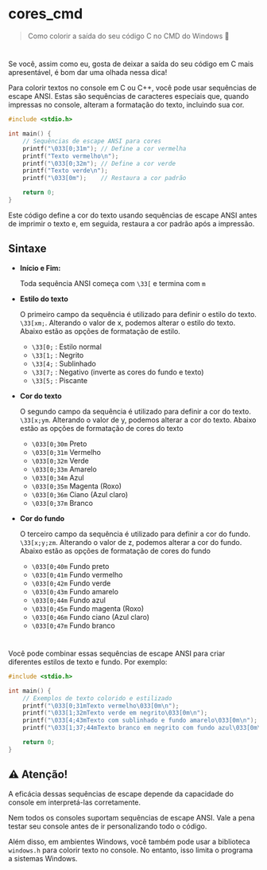 # cores_cmd
> Como colorir a saída do seu código C no CMD do Windows 🎨
#
Se você, assim como eu, gosta de deixar a saída do seu código em C mais apresentável, é bom dar uma olhada nessa dica!


Para colorir textos no console em C ou C++, você pode usar sequências de escape ANSI. Estas são sequências de caracteres especiais que, quando impressas no console, alteram a formatação do texto, incluindo sua cor.

```c
#include <stdio.h>

int main() {
    // Sequências de escape ANSI para cores
    printf("\033[0;31m"); // Define a cor vermelha
    printf("Texto vermelho\n");
    printf("\033[0;32m"); // Define a cor verde
    printf("Texto verde\n");
    printf("\033[0m");    // Restaura a cor padrão

    return 0;
}
```
Este código define a cor do texto usando sequências de escape ANSI antes de imprimir o texto e, em seguida, restaura a cor padrão após a impressão. 

## Sintaxe

- **Início e Fim:**
  
    Toda sequência ANSI começa com `\33[` e termina com `m`

- **Estilo do texto**
  
    O primeiro campo da sequência é utilizado para definir o estilo do texto.
      `\33[xm;`. Alterando o valor de x, podemos alterar o estilo do texto. Abaixo estão as opções de formatação de estilo.

  - `\33[0;` : Estilo normal
  - `\33[1;` : Negrito
  - `\33[4;` : Sublinhado
  - `\33[7;` : Negativo (inverte as cores do fundo e texto)
  - `\33[5;` : Piscante
  
- **Cor do texto**

  O segundo campo da sequência é utilizado para definir a cor do texto.
  `\33[x;ym`. Alterando o valor de y, podemos alterar a cor do texto. Abaixo estão as opções de formatação de cores do texto

  - `\033[0;30m` Preto
  - `\033[0;31m` Vermelho
  - `\033[0;32m` Verde
  - `\033[0;33m` Amarelo
  - `\033[0;34m` Azul
  - `\033[0;35m` Magenta (Roxo)
  - `\033[0;36m` Ciano (Azul claro)
  - `\033[0;37m` Branco

- **Cor do fundo**

  O terceiro campo da sequência é utilizado para definir a cor do fundo.
  `\33[x;y;zm`. Alterando o valor de z, podemos alterar a cor do fundo. Abaixo estão as opções de formatação de cores do fundo

  - `\033[0;40m` Fundo preto
  - `\033[0;41m` Fundo vermelho
  - `\033[0;42m` Fundo verde
  - `\033[0;43m` Fundo amarelo
  - `\033[0;44m` Fundo azul
  - `\033[0;45m` Fundo magenta (Roxo)
  - `\033[0;46m` Fundo ciano (Azul claro)
  - `\033[0;47m` Fundo branco

#
Você pode combinar essas sequências de escape ANSI para criar diferentes estilos de texto e fundo. Por exemplo:

```c
#include <stdio.h>

int main() {
    // Exemplos de texto colorido e estilizado
    printf("\033[0;31mTexto vermelho\033[0m\n");
    printf("\033[1;32mTexto verde em negrito\033[0m\n");
    printf("\033[4;43mTexto com sublinhado e fundo amarelo\033[0m\n");
    printf("\033[1;37;44mTexto branco em negrito com fundo azul\033[0m\n");

    return 0;
}
```

## ⚠️ Atenção!
A eficácia dessas sequências de escape depende da capacidade do console em interpretá-las corretamente.

Nem todos os consoles suportam sequências de escape ANSI. Vale a pena testar seu console antes de ir personalizando todo o código.

Além disso, em ambientes Windows, você também pode usar a biblioteca `windows.h` para colorir texto no console. No entanto, isso limita o programa a sistemas Windows.
